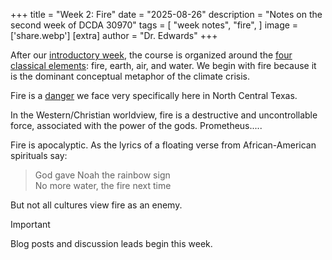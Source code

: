 +++
title = "Week 2: Fire"
date = "2025-08-26"
description = "Notes on the second week of DCDA 30970"
tags = [
    "week notes",
    "fire",
]
image = ['share.webp']
[extra]
  author = "Dr. Edwards"
+++

After our [introductory week](../week-01), the course is organized around the [four classical elements](https://en.wikipedia.org/wiki/Classical_element): fire, earth, air, and water. We begin with fire because it is the dominant conceptual metaphor of the climate crisis. 


Fire is a [danger](https://www.fireweatheravalanche.org/fire/state/texas) we face very specifically here in North Central Texas. 

In the Western/Christian worldview, fire is a destructive and uncontrollable force, associated with the power of the gods. Prometheus.....



Fire is apocalyptic. As the lyrics of a floating verse from African-American spirituals say:

> God gave Noah the rainbow sign      
> No more water, the fire next time

But not all cultures view fire as an enemy. 







> [!IMPORTANT]
> Blog posts and discussion leads begin this week. 